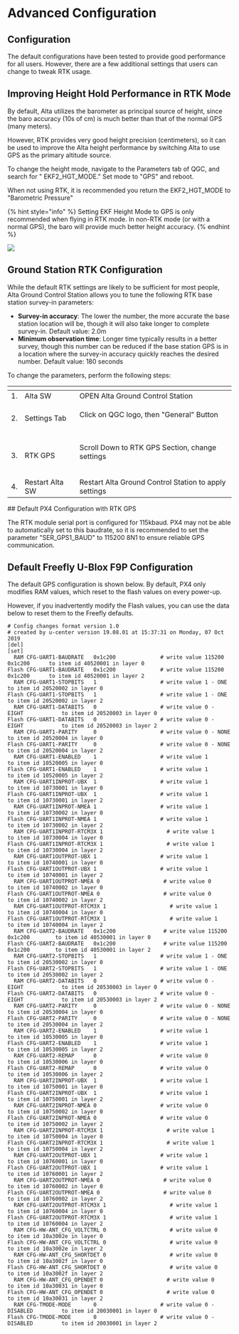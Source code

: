 # Advanced Configuration

## Configuration

The default configurations have been tested to provide good performance for all users. However, there are a few additional settings that users can change to tweak RTK usage.

## Improving Height Hold Performance in RTK Mode

By default, Alta utilizes the barometer as principal source of height, since the baro accuracy \(10s of cm\) is much better than that of the normal GPS \(many meters\).

However, RTK provides very good height precision \(centimeters\), so it can be used to improve the Alta height performance by switching Alta to use GPS as the primary altitude source.

To change the height mode, navigate to the Parameters tab of QGC, and search for " EKF2\_HGT\_MODE." Set mode to "GPS" and reboot.

When not using RTK, it is recommended you return the EKF2\_HGT\_MODE to "Barometric Pressure"

{% hint style="info" %}
Setting EKF Height Mode to GPS is only recommended when flying in RTK mode. In non-RTK mode \(or with a normal GPS\), the baro will provide much better height accuracy.
{% endhint %}

![](../../.gitbook/assets/image%20%2852%29.png)

## Ground Station RTK Configuration

While the default RTK settings are likely to be sufficient for most people, Alta Ground Control Station allows you to tune the following RTK base station survey-in parameters:

* **Survey-in accuracy**: The lower the number, the more accurate the base station location will be, though it will also take longer to complete survey-in. Default value: 2.0m
* **Minimum observation time**: Longer time typically results in a better survey, though this number can be reduced if the base station GPS is in a location where the survey-in accuracy quickly reaches the desired number. Default value: 180 seconds

To change the parameters, perform the following steps:

<table>
  <thead>
    <tr>
      <th style="text-align:left"></th>
      <th style="text-align:left"></th>
      <th style="text-align:left"></th>
    </tr>
  </thead>
  <tbody>
    <tr>
      <td style="text-align:left">1.</td>
      <td style="text-align:left">Alta SW</td>
      <td style="text-align:left">OPEN Alta Ground Control Station</td>
    </tr>
    <tr>
      <td style="text-align:left">2.</td>
      <td style="text-align:left">Settings Tab</td>
      <td style="text-align:left">
        <p>Click on QGC logo, then &quot;General&quot; Button</p>
        <p>
          <img src="../../.gitbook/assets/image (26).png" alt/>
        </p>
      </td>
    </tr>
    <tr>
      <td style="text-align:left">3.</td>
      <td style="text-align:left">RTK GPS</td>
      <td style="text-align:left">
        <p>Scroll Down to RTK GPS Section, change settings</p>
        <p>
          <img src="../../.gitbook/assets/svin.PNG" alt/>
        </p>
      </td>
    </tr>
    <tr>
      <td style="text-align:left">4.</td>
      <td style="text-align:left">Restart Alta SW</td>
      <td style="text-align:left">Restart Alta Ground Control Station to apply settings</td>
    </tr>
  </tbody>
</table>## Default PX4 Configuration with RTK GPS

The RTK module serial port is configured for 115kbaud. PX4 may not be able to automatically set to this baudrate, so it is recommended to set the parameter "SER\_GPS1\_BAUD" to 115200 8N1 to ensure reliable GPS communication.

## Default Freefly U-Blox F9P Configuration

The default GPS configuration is shown below. By default, PX4 only modifies RAM values, which reset to the flash values on every power-up.

However, if you inadvertently modify the Flash values, you can use the data below to reset them to the Freefly defaults.

```text
# Config changes format version 1.0
# created by u-center version 19.08.01 at 15:37:31 on Monday, 07 Oct 2019
[del]
[set]
  RAM CFG-UART1-BAUDRATE   0x1c200              # write value 115200  0x1c200      to item id 40520001 in layer 0
Flash CFG-UART1-BAUDRATE   0x1c200              # write value 115200  0x1c200      to item id 40520001 in layer 2
  RAM CFG-UART1-STOPBITS   1                    # write value 1 - ONE              to item id 20520002 in layer 0
Flash CFG-UART1-STOPBITS   1                    # write value 1 - ONE              to item id 20520002 in layer 2
  RAM CFG-UART1-DATABITS   0                    # write value 0 - EIGHT            to item id 20520003 in layer 0
Flash CFG-UART1-DATABITS   0                    # write value 0 - EIGHT            to item id 20520003 in layer 2
  RAM CFG-UART1-PARITY     0                    # write value 0 - NONE             to item id 20520004 in layer 0
Flash CFG-UART1-PARITY     0                    # write value 0 - NONE             to item id 20520004 in layer 2
  RAM CFG-UART1-ENABLED    1                    # write value 1                    to item id 10520005 in layer 0
Flash CFG-UART1-ENABLED    1                    # write value 1                    to item id 10520005 in layer 2
  RAM CFG-UART1INPROT-UBX  1                    # write value 1                    to item id 10730001 in layer 0
Flash CFG-UART1INPROT-UBX  1                    # write value 1                    to item id 10730001 in layer 2
  RAM CFG-UART1INPROT-NMEA 1                    # write value 1                    to item id 10730002 in layer 0
Flash CFG-UART1INPROT-NMEA 1                    # write value 1                    to item id 10730002 in layer 2
  RAM CFG-UART1INPROT-RTCM3X 1                    # write value 1                    to item id 10730004 in layer 0
Flash CFG-UART1INPROT-RTCM3X 1                    # write value 1                    to item id 10730004 in layer 2
  RAM CFG-UART1OUTPROT-UBX 1                    # write value 1                    to item id 10740001 in layer 0
Flash CFG-UART1OUTPROT-UBX 1                    # write value 1                    to item id 10740001 in layer 2
  RAM CFG-UART1OUTPROT-NMEA 0                    # write value 0                    to item id 10740002 in layer 0
Flash CFG-UART1OUTPROT-NMEA 0                    # write value 0                    to item id 10740002 in layer 2
  RAM CFG-UART1OUTPROT-RTCM3X 1                    # write value 1                    to item id 10740004 in layer 0
Flash CFG-UART1OUTPROT-RTCM3X 1                    # write value 1                    to item id 10740004 in layer 2
  RAM CFG-UART2-BAUDRATE   0x1c200               # write value 115200  0x1c200        to item id 40530001 in layer 0
Flash CFG-UART2-BAUDRATE   0x1c200               # write value 115200  0x1c200        to item id 40530001 in layer 2
  RAM CFG-UART2-STOPBITS   1                    # write value 1 - ONE              to item id 20530002 in layer 0
Flash CFG-UART2-STOPBITS   1                    # write value 1 - ONE              to item id 20530002 in layer 2
  RAM CFG-UART2-DATABITS   0                    # write value 0 - EIGHT            to item id 20530003 in layer 0
Flash CFG-UART2-DATABITS   0                    # write value 0 - EIGHT            to item id 20530003 in layer 2
  RAM CFG-UART2-PARITY     0                    # write value 0 - NONE             to item id 20530004 in layer 0
Flash CFG-UART2-PARITY     0                    # write value 0 - NONE             to item id 20530004 in layer 2
  RAM CFG-UART2-ENABLED    1                    # write value 1                    to item id 10530005 in layer 0
Flash CFG-UART2-ENABLED    1                    # write value 1                    to item id 10530005 in layer 2
  RAM CFG-UART2-REMAP      0                    # write value 0                    to item id 10530006 in layer 0
Flash CFG-UART2-REMAP      0                    # write value 0                    to item id 10530006 in layer 2
  RAM CFG-UART2INPROT-UBX  1                    # write value 1                    to item id 10750001 in layer 0
Flash CFG-UART2INPROT-UBX  1                    # write value 1                    to item id 10750001 in layer 2
  RAM CFG-UART2INPROT-NMEA 0                    # write value 0                    to item id 10750002 in layer 0
Flash CFG-UART2INPROT-NMEA 0                    # write value 0                    to item id 10750002 in layer 2
  RAM CFG-UART2INPROT-RTCM3X 1                    # write value 1                    to item id 10750004 in layer 0
Flash CFG-UART2INPROT-RTCM3X 1                    # write value 1                    to item id 10750004 in layer 2
  RAM CFG-UART2OUTPROT-UBX 1                    # write value 1                    to item id 10760001 in layer 0
Flash CFG-UART2OUTPROT-UBX 1                    # write value 1                    to item id 10760001 in layer 2
  RAM CFG-UART2OUTPROT-NMEA 0                    # write value 0                    to item id 10760002 in layer 0
Flash CFG-UART2OUTPROT-NMEA 0                    # write value 0                    to item id 10760002 in layer 2
  RAM CFG-UART2OUTPROT-RTCM3X 1                    # write value 1                    to item id 10760004 in layer 0
Flash CFG-UART2OUTPROT-RTCM3X 1                    # write value 1                    to item id 10760004 in layer 2
  RAM CFG-HW-ANT_CFG_VOLTCTRL 0                    # write value 0                    to item id 10a3002e in layer 0
Flash CFG-HW-ANT_CFG_VOLTCTRL 0                    # write value 0                    to item id 10a3002e in layer 2
  RAM CFG-HW-ANT_CFG_SHORTDET 0                    # write value 0                    to item id 10a3002f in layer 0
Flash CFG-HW-ANT_CFG_SHORTDET 0                    # write value 0                    to item id 10a3002f in layer 2
  RAM CFG-HW-ANT_CFG_OPENDET 0                    # write value 0                    to item id 10a30031 in layer 0
Flash CFG-HW-ANT_CFG_OPENDET 0                    # write value 0                    to item id 10a30031 in layer 2
  RAM CFG-TMODE-MODE       0                    # write value 0 - DISABLED         to item id 20030001 in layer 0
Flash CFG-TMODE-MODE       0                    # write value 0 - DISABLED         to item id 20030001 in layer 2
```

